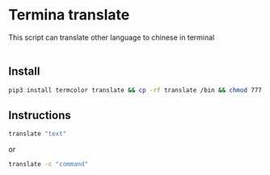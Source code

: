 # Termina translate </br>
This script can translate other language to chinese in terminal<br>
</br>
## Install </br>
```bash
pip3 install termcolor translate && cp -rf translate /bin && chmod 777 /bin/translate
```

## Instructions
```bash
translate "text"
```
or</br>
```bash
translate -c "command"
```

